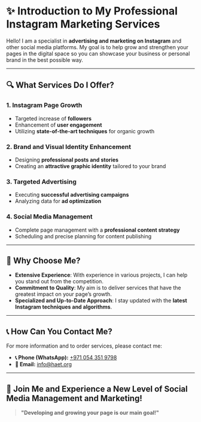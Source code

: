 # ✨ **Introduction to My Professional Instagram Marketing Services**

Hello! I am a specialist in **advertising and marketing on Instagram** and other social media platforms. My goal is to help grow and strengthen your pages in the digital space so you can showcase your business or personal brand in the best possible way.

---

## 🔍 **What Services Do I Offer?**

### 1. **Instagram Page Growth**
- Targeted increase of **followers**
- Enhancement of **user engagement**
- Utilizing **state-of-the-art techniques** for organic growth

### 2. **Brand and Visual Identity Enhancement**
- Designing **professional posts and stories**
- Creating an **attractive graphic identity** tailored to your brand

### 3. **Targeted Advertising**
- Executing **successful advertising campaigns**
- Analyzing data for **ad optimization**

### 4. **Social Media Management**
- Complete page management with a **professional content strategy**
- Scheduling and precise planning for content publishing

---

## 🔧 **Why Choose Me?**
- **Extensive Experience**: With experience in various projects, I can help you stand out from the competition.
- **Commitment to Quality**: My aim is to deliver services that have the greatest impact on your page’s growth.
- **Specialized and Up-to-Date Approach**: I stay updated with the **latest Instagram techniques and algorithms**.

---

## 📞 **How Can You Contact Me?**
For more information and to order services, please contact me:

- **📞 Phone (WhatsApp):** [+971 054 351 9798](tel:+9710543519798)
- **📧 Email:** [info@haet.org](mailto:info@haet.org)

---

## 🌈 **Join Me and Experience a New Level of Social Media Management and Marketing!**

> **"Developing and growing your page is our main goal!"**
